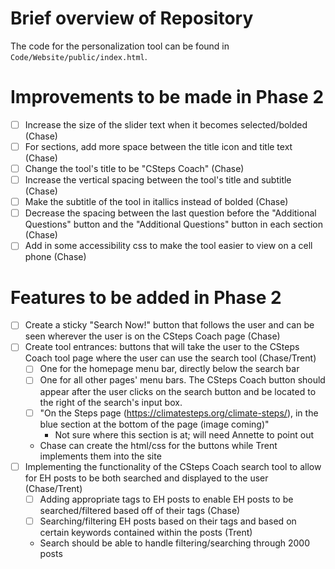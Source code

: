 # Brief overview of Repository
The code for the personalization tool can be found in `Code/Website/public/index.html`.

# Improvements to be made in Phase 2
- [ ] Increase the size of the slider text when it becomes selected/bolded (Chase)
- [ ] For sections, add more space between the title icon and title text (Chase)
- [ ] Change the tool's title to be "CSteps Coach" (Chase)
- [ ] Increase the vertical spacing between the tool's title and subtitle (Chase)
- [ ] Make the subtitle of the tool in itallics instead of bolded (Chase)
- [ ] Decrease the spacing between the last question before the "Additional Questions" button and the "Additional Questions" button in each section (Chase)
- [ ] Add in some accessibility css to make the tool easier to view on a cell phone (Chase)

# Features to be added in Phase 2
- [ ] Create a sticky "Search Now!" button that follows the user and can be seen wherever the user is on the CSteps Coach page (Chase)
- [ ] Create tool entrances: buttons that will take the user to the CSteps Coach tool page where the user can use the search tool (Chase/Trent)
    - [ ] One for the homepage menu bar, directly below the search bar
    - [ ] One for all other pages' menu bars. The CSteps Coach button should appear after the user clicks on the search button and be located to the right of the search's input box.
    - [ ] "On the Steps page (https://climatesteps.org/climate-steps/), in the blue section at the bottom of the page (image coming)"
        * Not sure where this section is at; will need Annette to point out
    * Chase can create the html/css for the buttons while Trent implements them into the site
- [ ] Implementing the functionality of the CSteps Coach search tool to allow for EH posts to be both searched and displayed to the user (Chase/Trent)
    - [ ] Adding appropriate tags to EH posts to enable EH posts to be searched/filtered based off of their tags (Chase)
    - [ ] Searching/filtering EH posts based on their tags and based on certain keywords contained within the posts (Trent)
    * Search should be able to handle filtering/searching through 2000 posts